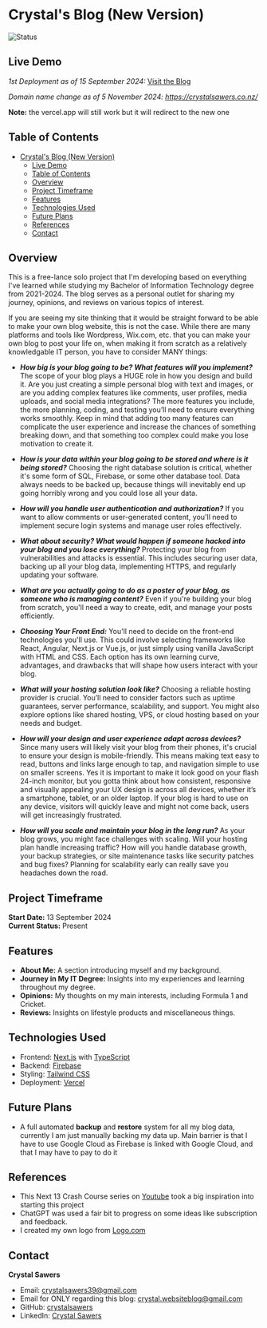 # Crystal's Blog (New Version)

![Status](https://img.shields.io/badge/status-active-brightgreen.svg)

## Live Demo

_1st Deployment as of 15 September 2024:_ [Visit the Blog](https://crystal-websiteblog.vercel.app/)

_Domain name change as of 5 November 2024: https://crystalsawers.co.nz/_

**Note:** the vercel.app will still work but it will redirect to the new one

## Table of Contents

- [Crystal's Blog (New Version)](#crystals-blog-new-version)
  - [Live Demo](#live-demo)
  - [Table of Contents](#table-of-contents)
  - [Overview](#overview)
  - [Project Timeframe](#project-timeframe)
  - [Features](#features)
  - [Technologies Used](#technologies-used)
  - [Future Plans](#future-plans)
  - [References](#references)
  - [Contact](#contact)

## Overview

This is a free-lance solo project that I'm developing based on everything I've learned while studying my Bachelor of Information Technology degree from 2021-2024. The blog serves as a personal outlet for sharing my journey, opinions, and reviews on various topics of interest.

If you are seeing my site thinking that it would be straight forward to be able to make your own blog website, this is not the case. While there are many platforms and tools like Wordpress, Wix.com, etc. that you can make your own blog to post your life on, when making it from scratch as a relatively knowledgable IT person, you have to consider MANY things:

- _**How big is your blog going to be? What features will you implement?**_ The scope of your blog plays a HUGE role in how you design and build it. Are you just creating a simple personal blog with text and images, or are you adding complex features like comments, user profiles, media uploads, and social media integrations? The more features you include, the more planning, coding, and testing you’ll need to ensure everything works smoothly. Keep in mind that adding too many features can complicate the user experience and increase the chances of something breaking down, and that something too complex could make you lose motivation to create it.
- _**How is your data within your blog going to be stored and where is it being stored?**_ Choosing the right database solution is critical, whether it's some form of SQL, Firebase, or some other database tool. Data always needs to be backed up, because things will inevitably end up going horribly wrong and you could lose all your data.

- _**How will you handle user authentication and authorization?**_ If you want to allow comments or user-generated content, you'll need to implement secure login systems and manage user roles effectively.

- _**What about security? What would happen if someone hacked into your blog and you lose everything?**_ Protecting your blog from vulnerabilities and attacks is essential. This includes securing user data, backing up all your blog data, implementing HTTPS, and regularly updating your software.
- _**What are you actually going to do as a poster of your blog, as someone who is managing content?**_ Even if you're building your blog from scratch, you'll need a way to create, edit, and manage your posts efficiently.
- _**Choosing Your Front End:**_ You'll need to decide on the front-end technologies you'll use. This could involve selecting frameworks like React, Angular, Next.js or Vue.js, or just simply using vanilla JavaScript with HTML and CSS. Each option has its own learning curve, advantages, and drawbacks that will shape how users interact with your blog.
- _**What will your hosting solution look like?**_ Choosing a reliable hosting provider is crucial. You’ll need to consider factors such as uptime guarantees, server performance, scalability, and support. You might also explore options like shared hosting, VPS, or cloud hosting based on your needs and budget.
- _**How will your design and user experience adapt across devices?**_ Since many users will likely visit your blog from their phones, it's crucial to ensure your design is mobile-friendly. This means making text easy to read, buttons and links large enough to tap, and navigation simple to use on smaller screens. Yes it is important to make it look good on your flash 24-inch monitor, but you gotta think about how consistent, responsive and visually appealing your UX design is across all devices, whether it’s a smartphone, tablet, or an older laptop. If your blog is hard to use on any device, visitors will quickly leave and might not come back, users will get increasingly frustrated.

- _**How will you scale and maintain your blog in the long run?**_ As your blog grows, you might face challenges with scaling. Will your hosting plan handle increasing traffic? How will you handle database growth, your backup strategies, or site maintenance tasks like security patches and bug fixes? Planning for scalability early can really save you headaches down the road.

## Project Timeframe

**Start Date:** 13 September 2024  
**Current Status:** Present

## Features

- **About Me:** A section introducing myself and my background.
- **Journey in My IT Degree:** Insights into my experiences and learning throughout my degree.
- **Opinions:** My thoughts on my main interests, including Formula 1 and Cricket.
- **Reviews:** Insights on lifestyle products and miscellaneous things.

## Technologies Used

- Frontend: [Next.js](https://nextjs.org/) with [TypeScript](https://www.typescriptlang.org/)
- Backend: [Firebase](https://firebase.google.com/)
- Styling: [Tailwind CSS](https://tailwindcss.com/)
- Deployment: [Vercel](https://vercel.com/)

## Future Plans

- A full automated **backup** and **restore** system for all my blog data, currently I am just manually backing my data up. Main barrier is that I have to use Google Cloud as Firebase is linked with Google Cloud, and that I may have to pay to do it

## References

- This Next 13 Crash Course series on [Youtube](https://www.youtube.com/playlist?list=PL4cUxeGkcC9jZIVqmy_QhfQdi6mzQvJnT) took a big inspiration into starting this project
- ChatGPT was used a fair bit to progress on some ideas like subscription and feedback.
- I created my own logo from [Logo.com](https://logo.com/)

## Contact

**Crystal Sawers**

- Email: [crystalsawers39@gmail.com](mailto:crystalsawers39@gmail.com)
- Email for ONLY regarding this blog: [crystal.websiteblog@gmail.com](mailto:crystal.websiteblog@gmail.com)
- GitHub: [crystalsawers](https://github.com/crystalsawers)
- LinkedIn: [Crystal Sawers](https://www.linkedin.com/in/crystal-sawers-33b643259/)
